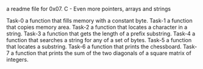 a readme file for 0x07. C - Even more pointers, arrays and strings

Task-0 a function that fills memory with a constant byte.
Task-1 a function that copies memory area.
Task-2 a function that locates a character in a string.
Task-3 a function that gets the length of a prefix substring.
Task-4 a function that searches a string for any of a set of bytes.
Task-5 a function that locates a substring.
Task-6 a function that prints the chessboard.
Task-7 a function that prints the sum of the two diagonals of a square matrix of integers.
